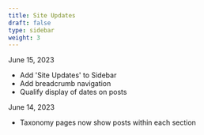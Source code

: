 ```yaml
---
title: Site Updates
draft: false
type: sidebar
weight: 3
---
```


June 15, 2023

- Add 'Site Updates' to Sidebar
- Add breadcrumb navigation
- Qualify display of dates on posts

June 14, 2023

- Taxonomy pages now show posts within each section
